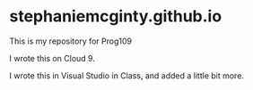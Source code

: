 # stephaniemcginty.github.io

This is my repository for Prog109

I wrote this on Cloud 9.

I wrote this in Visual Studio in Class, and added a little bit more.